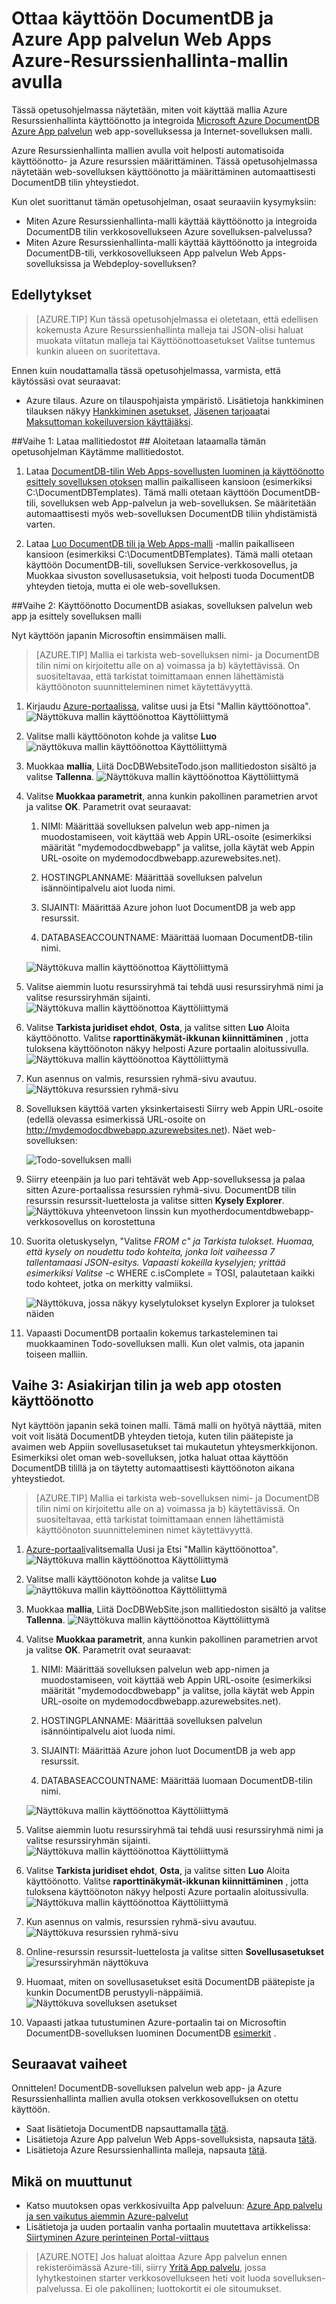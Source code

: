 <properties 
    pageTitle="Ottaa käyttöön DocumentDB ja Azure App palvelun Web Apps Azure-Resurssienhallinta-mallin avulla | Microsoft Azure" 
    description="Opi ottamaan DocumentDB-tili, Azure palvelun Web sovellukset ja otoksen web-sovelluksen Azure Resurssienhallinta-mallin avulla." 
    services="documentdb, app-service\web" 
    authors="h0n" 
    manager="jhubbard" 
    editor="monicar" 
    documentationCenter=""/>

<tags 
    ms.service="documentdb" 
    ms.workload="data-services" 
    ms.tgt_pltfrm="na" 
    ms.devlang="na" 
    ms.topic="article" 
    ms.date="08/02/2016" 
    ms.author="hawong"/>

# <a name="deploy-documentdb-and-azure-app-service-web-apps-using-an-azure-resource-manager-template"></a>Ottaa käyttöön DocumentDB ja Azure App palvelun Web Apps Azure-Resurssienhallinta-mallin avulla

Tässä opetusohjelmassa näytetään, miten voit käyttää mallia Azure Resurssienhallinta käyttöönotto ja integroida [Microsoft Azure DocumentDB](https://azure.microsoft.com/services/documentdb/) [Azure App palvelun](http://go.microsoft.com/fwlink/?LinkId=529714) web app-sovelluksessa ja Internet-sovelluksen malli.

Azure Resurssienhallinta mallien avulla voit helposti automatisoida käyttöönotto- ja Azure resurssien määrittäminen.  Tässä opetusohjelmassa näytetään web-sovelluksen käyttöönotto ja määrittäminen automaattisesti DocumentDB tilin yhteystiedot.

Kun olet suorittanut tämän opetusohjelman, osaat seuraaviin kysymyksiin:  

-   Miten Azure Resurssienhallinta-malli käyttää käyttöönotto ja integroida DocumentDB tilin verkkosovellukseen Azure sovelluksen-palvelussa?
-   Miten Azure Resurssienhallinta-malli käyttää käyttöönotto ja integroida DocumentDB-tili, verkkosovellukseen App palvelun Web Apps-sovelluksissa ja Webdeploy-sovelluksen?

<a id="Prerequisites"></a>
## <a name="prerequisites"></a>Edellytykset
> [AZURE.TIP] Kun tässä opetusohjelmassa ei oletetaan, että edellisen kokemusta Azure Resurssienhallinta malleja tai JSON-olisi haluat muokata viitatun malleja tai Käyttöönottoasetukset Valitse tuntemus kunkin alueen on suoritettava.

Ennen kuin noudattamalla tässä opetusohjelmassa, varmista, että käytössäsi ovat seuraavat:

- Azure tilaus. Azure on tilauspohjaista ympäristö.  Lisätietoja hankkiminen tilauksen näkyy [Hankkiminen asetukset](https://azure.microsoft.com/pricing/purchase-options/), [Jäsenen tarjoaa](https://azure.microsoft.com/pricing/member-offers/)tai [Maksuttoman kokeiluversion käyttäjäksi](https://azure.microsoft.com/pricing/free-trial/).

##<a id="CreateDB"></a>Vaihe 1: Lataa mallitiedostot ##
Aloitetaan lataamalla tämän opetusohjelman Käytämme mallitiedostot.

1. Lataa [DocumentDB-tilin Web Apps-sovellusten luominen ja käyttöönotto esittely sovelluksen otoksen](https://portalcontent.blob.core.windows.net/samples/DocDBWebsiteTodo.json) mallin paikalliseen kansioon (esimerkiksi C:\DocumentDBTemplates). Tämä malli otetaan käyttöön DocumentDB-tili, sovelluksen web App-palvelun ja web-sovelluksen.  Se määritetään automaattisesti myös web-sovelluksen DocumentDB tiliin yhdistämistä varten.

2. Lataa [Luo DocumentDB tili ja Web Apps-malli](https://portalcontent.blob.core.windows.net/samples/DocDBWebSite.json) -mallin paikalliseen kansioon (esimerkiksi C:\DocumentDBTemplates). Tämä malli otetaan käyttöön DocumentDB-tili, sovelluksen Service-verkkosovellus, ja Muokkaa sivuston sovellusasetuksia, voit helposti tuoda DocumentDB yhteyden tietoja, mutta ei ole web-sovelluksen.  

<a id="Build"></a>
##<a name="step-2-deploy-the-documentdb-account-app-service-web-app-and-demo-application-sample"></a>Vaihe 2: Käyttöönotto DocumentDB asiakas, sovelluksen palvelun web app ja esittely sovelluksen malli

Nyt käyttöön japanin Microsoftin ensimmäisen malli.

> [AZURE.TIP] Mallia ei tarkista web-sovelluksen nimi- ja DocumentDB tilin nimi on kirjoitettu alle on a) voimassa ja b) käytettävissä.  On suositeltavaa, että tarkistat toimittamaan ennen lähettämistä käyttöönoton suunnitteleminen nimet käytettävyyttä.

1. Kirjaudu [Azure-portaalissa](https://portal.azure.com), valitse uusi ja Etsi "Mallin käyttöönottoa".
    ![Näyttökuva mallin käyttöönottoa Käyttöliittymä](./media/documentdb-create-documentdb-website/TemplateDeployment1.png)

2. Valitse malli käyttöönoton kohde ja valitse **Luo**
    ![näyttökuva mallin käyttöönottoa Käyttöliittymä](./media/documentdb-create-documentdb-website/TemplateDeployment2.png)

3.  Muokkaa **mallia**, Liitä DocDBWebsiteTodo.json mallitiedoston sisältö ja valitse **Tallenna**.
    ![Näyttökuva mallin käyttöönottoa Käyttöliittymä](./media/documentdb-create-documentdb-website/TemplateDeployment3.png)

4. Valitse **Muokkaa parametrit**, anna kunkin pakollinen parametrien arvot ja valitse **OK**.  Parametrit ovat seuraavat:

    1. NIMI: Määrittää sovelluksen palvelun web app-nimen ja muodostamiseen, voit käyttää web Appin URL-osoite (esimerkiksi määrität "mydemodocdbwebapp" ja valitse, jolla käytät web Appin URL-osoite on mydemodocdbwebapp.azurewebsites.net).

    2. HOSTINGPLANNAME: Määrittää sovelluksen palvelun isännöintipalvelu aiot luoda nimi.

    3. SIJAINTI: Määrittää Azure johon luot DocumentDB ja web app resurssit.

    4. DATABASEACCOUNTNAME: Määrittää luomaan DocumentDB-tilin nimi.   

    ![Näyttökuva mallin käyttöönottoa Käyttöliittymä](./media/documentdb-create-documentdb-website/TemplateDeployment4.png)

5. Valitse aiemmin luotu resurssiryhmä tai tehdä uusi resurssiryhmä nimi ja valitse resurssiryhmän sijainti.
    ![Näyttökuva mallin käyttöönottoa Käyttöliittymä](./media/documentdb-create-documentdb-website/TemplateDeployment5.png)
  
6.  Valitse **Tarkista juridiset ehdot**, **Osta**, ja valitse sitten **Luo** Aloita käyttöönotto.  Valitse **raporttinäkymät-ikkunan kiinnittäminen** , jotta tuloksena käyttöönoton näkyy helposti Azure portaalin aloitussivulla.
    ![Näyttökuva mallin käyttöönottoa Käyttöliittymä](./media/documentdb-create-documentdb-website/TemplateDeployment6.png)

7.  Kun asennus on valmis, resurssien ryhmä-sivu avautuu.
    ![Näyttökuva resurssien ryhmä-sivu](./media/documentdb-create-documentdb-website/TemplateDeployment7.png)  

8.  Sovelluksen käyttöä varten yksinkertaisesti Siirry web Appin URL-osoite (edellä olevassa esimerkissä URL-osoite on http://mydemodocdbwebapp.azurewebsites.net).  Näet web-sovelluksen:

    ![Todo-sovelluksen malli](./media/documentdb-create-documentdb-website/image2.png)

9. Siirry eteenpäin ja luo pari tehtävät web App-sovelluksessa ja palaa sitten Azure-portaalissa resurssien ryhmä-sivu. DocumentDB tilin resurssin resurssit-luettelosta ja valitse sitten **Kysely Explorer**.
    ![Näyttökuva yhteenvetoon linssin kun myotherdocumentdbwebapp-verkkosovellus on korostettuna](./media/documentdb-create-documentdb-website/TemplateDeployment8.png)  

10. Suorita oletuskyselyn, "Valitse *FROM c" ja Tarkista tulokset.  Huomaa, että kysely on noudettu todo kohteita, jonka loit vaiheessa 7 tallentamaasi JSON-esitys.  Vapaasti kokeilla kyselyjen; yrittää esimerkiksi Valitse* -c WHERE c.isComplete = TOSI, palautetaan kaikki todo kohteet, jotka on merkitty valmiiksi.

    ![Näyttökuva, jossa näkyy kyselytulokset kyselyn Explorer ja tulokset näiden](./media/documentdb-create-documentdb-website/image5.png)

11. Vapaasti DocumentDB portaalin kokemus tarkasteleminen tai muokkaaminen Todo-sovelluksen malli.  Kun olet valmis, ota japanin toiseen malliin.
    
<a id="Build"></a> 
## <a name="step-3-deploy-the-document-account-and-web-app-sample"></a>Vaihe 3: Asiakirjan tilin ja web app otosten käyttöönotto

Nyt käyttöön japanin sekä toinen malli.  Tämä malli on hyötyä näyttää, miten voit voit lisätä DocumentDB yhteyden tietoja, kuten tilin päätepiste ja avaimen web Appiin sovellusasetukset tai mukautetun yhteysmerkkijonon. Esimerkiksi olet oman web-sovelluksen, jotka haluat ottaa käyttöön DocumentDB tilillä ja on täytetty automaattisesti käyttöönoton aikana yhteystiedot.

> [AZURE.TIP] Mallia ei tarkista web-sovelluksen nimi- ja DocumentDB tilin nimi on kirjoitettu alle on a) voimassa ja b) käytettävissä.  On suositeltavaa, että tarkistat toimittamaan ennen lähettämistä käyttöönoton suunnitteleminen nimet käytettävyyttä.

1. [Azure-portaali](https://portal.azure.com)valitsemalla Uusi ja Etsi "Mallin käyttöönottoa".
    ![Näyttökuva mallin käyttöönottoa Käyttöliittymä](./media/documentdb-create-documentdb-website/TemplateDeployment1.png)

2. Valitse malli käyttöönoton kohde ja valitse **Luo**
    ![näyttökuva mallin käyttöönottoa Käyttöliittymä](./media/documentdb-create-documentdb-website/TemplateDeployment2.png)

3.  Muokkaa **mallia**, Liitä DocDBWebSite.json mallitiedoston sisältö ja valitse **Tallenna**.
    ![Näyttökuva mallin käyttöönottoa Käyttöliittymä](./media/documentdb-create-documentdb-website/TemplateDeployment3.png)

4. Valitse **Muokkaa parametrit**, anna kunkin pakollinen parametrien arvot ja valitse **OK**.  Parametrit ovat seuraavat:

    1. NIMI: Määrittää sovelluksen palvelun web app-nimen ja muodostamiseen, voit käyttää web Appin URL-osoite (esimerkiksi määrität "mydemodocdbwebapp" ja valitse, jolla käytät web Appin URL-osoite on mydemodocdbwebapp.azurewebsites.net).

    2. HOSTINGPLANNAME: Määrittää sovelluksen palvelun isännöintipalvelu aiot luoda nimi.

    3. SIJAINTI: Määrittää Azure johon luot DocumentDB ja web app resurssit.

    4. DATABASEACCOUNTNAME: Määrittää luomaan DocumentDB-tilin nimi.   

    ![Näyttökuva mallin käyttöönottoa Käyttöliittymä](./media/documentdb-create-documentdb-website/TemplateDeployment4.png)

5. Valitse aiemmin luotu resurssiryhmä tai tehdä uusi resurssiryhmä nimi ja valitse resurssiryhmän sijainti.
    ![Näyttökuva mallin käyttöönottoa Käyttöliittymä](./media/documentdb-create-documentdb-website/TemplateDeployment5.png)
  
6.  Valitse **Tarkista juridiset ehdot**, **Osta**, ja valitse sitten **Luo** Aloita käyttöönotto.  Valitse **raporttinäkymät-ikkunan kiinnittäminen** , jotta tuloksena käyttöönoton näkyy helposti Azure portaalin aloitussivulla.
    ![Näyttökuva mallin käyttöönottoa Käyttöliittymä](./media/documentdb-create-documentdb-website/TemplateDeployment6.png)

7.  Kun asennus on valmis, resurssien ryhmä-sivu avautuu.
    ![Näyttökuva resurssien ryhmä-sivu](./media/documentdb-create-documentdb-website/TemplateDeployment7.png)  

8. Online-resurssin resurssit-luettelosta ja valitse sitten **Sovellusasetukset**
    ![resurssiryhmän näyttökuva](./media/documentdb-create-documentdb-website/TemplateDeployment9.png)  

9. Huomaat, miten on sovellusasetukset esitä DocumentDB päätepiste ja kunkin DocumentDB perustyyli-näppäimiä.
    ![Näyttökuva sovelluksen asetukset](./media/documentdb-create-documentdb-website/TemplateDeployment10.png)  

10. Vapaasti jatkaa tutustuminen Azure-portaalin tai on Microsoftin DocumentDB-sovelluksen luominen DocumentDB [esimerkit](http://go.microsoft.com/fwlink/?LinkID=402386) .

    
    
<a name="NextSteps"></a>
## <a name="next-steps"></a>Seuraavat vaiheet

Onnittelen! DocumentDB-sovelluksen palvelun web app- ja Azure Resurssienhallinta mallien avulla otoksen verkkosovelluksen on otettu käyttöön.

- Saat lisätietoja DocumentDB napsauttamalla [tätä](http://azure.com/docdb).
- Lisätietoja Azure App palvelun Web Apps-sovelluksista, napsauta [tätä](http://go.microsoft.com/fwlink/?LinkId=325362).
- Lisätietoja Azure Resurssienhallinta malleja, napsauta [tätä](https://msdn.microsoft.com/library/azure/dn790549.aspx).


## <a name="whats-changed"></a>Mikä on muuttunut
* Katso muutoksen opas verkkosivuilta App palveluun: [Azure App palvelu ja sen vaikutus aiemmin Azure-palvelut](http://go.microsoft.com/fwlink/?LinkId=529714)
* Lisätietoja ja uuden portaalin vanha portaalin muutettava artikkelissa: [Siirtyminen Azure perinteinen Portal-viittaus](http://go.microsoft.com/fwlink/?LinkId=529715)

>[AZURE.NOTE] Jos haluat aloittaa Azure App palvelun ennen rekisteröimässä Azure-tili, siirry [Yritä App palvelu](http://go.microsoft.com/fwlink/?LinkId=523751), jossa lyhytkestoinen starter verkkosovellukseen heti voit luoda sovelluksen-palvelussa. Ei ole pakollinen; luottokortit ei ole sitoumukset.
 
